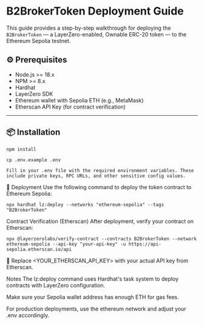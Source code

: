 # B2BrokerToken Deployment Guide

This guide provides a step-by-step walkthrough for deploying the `B2BrokerToken` — a LayerZero-enabled, Ownable ERC-20 token — to the Ethereum Sepolia testnet.

## ⚙️ Prerequisites

- Node.js >= 18.x
- NPM >= 8.x
- Hardhat
- LayerZero SDK
- Ethereum wallet with Sepolia ETH (e.g., MetaMask)
- Etherscan API Key (for contract verification)

---

## 📦 Installation

```bash
npm install
```

```
cp .env.example .env

Fill in your .env file with the required environment variables. These include private keys, RPC URLs, and other sensitive config values.
```

🚀 Deployment
Use the following command to deploy the token contract to Ethereum Sepolia:

```
npx hardhat lz:deploy --networks "ethereum-sepolia" --tags "B2BrokerToken"
```

Contract Verification (Etherscan)
After deployment, verify your contract on Etherscan:

```
npx @layerzerolabs/verify-contract --contracts B2BrokerToken --network ethereum-sepolia --api-key "your-api-key" -u https://api-sepolia.etherscan.io/api
```

🔐 Replace <YOUR_ETHERSCAN_API_KEY> with your actual API key from Etherscan.

Notes
The lz:deploy command uses Hardhat's task system to deploy contracts with LayerZero configuration.

Make sure your Sepolia wallet address has enough ETH for gas fees.

For production deployments, use the ethereum network and adjust your .env accordingly.
